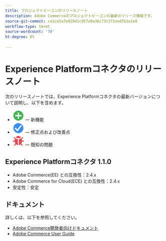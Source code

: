 ```yaml
---
title: プロジェクトビーコンのリリースノート
description: Adobe Commerceのプロジェクトビーコンの最新のリリース情報です。
source-git-commit: ce1ce5a7e028d1c957a9a36c73c371eedfb1e1e8
workflow-type: tm+mt
source-wordcount: '78'
ht-degree: 0%

---
```


# Experience Platformコネクタのリリースノート

次のリリースノートでは、Experience Platformコネクタの最新バージョンについて説明し、以下を含めます。

* ![新規](../assets/new.svg)  — 新機能
* ![修正点](../assets/fix.svg)  — 修正点および改善点
* ![バグ](../assets/bug.svg)  — 既知の問題

## Experience Platformコネクタ 1.1.0

* Adobe Commerce(EE) との互換性：2.4.x
* Adobe Commerce for Cloud(ECE) との互換性：2.4.x
* 安定性：安定

## ドキュメント

詳しくは、以下を参照してください。

* [Adobe Commerce開発者向けドキュメント](https://devdocs.magento.com/)
* [Adobe Commerce User Guide](https://docs.magento.com/user-guide/)
